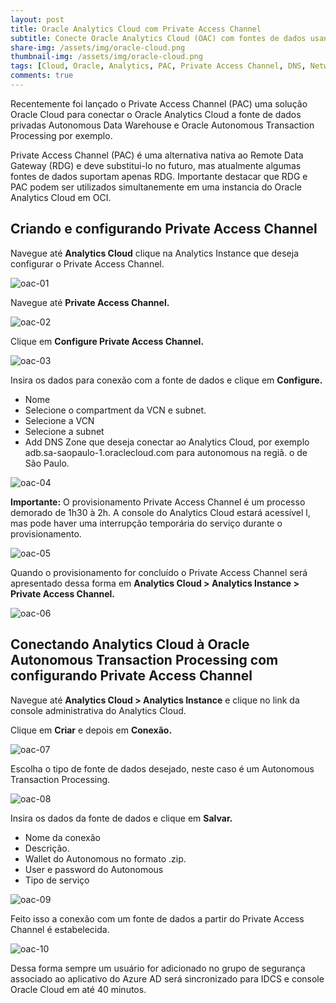 ```yaml
---
layout: post
title: Oracle Analytics Cloud com Private Access Channel
subtitle: Conecte Oracle Analytics Cloud (OAC) com fontes de dados usando o Private Access Channel (PAC).
share-img: /assets/img/oracle-cloud.png
thumbnail-img: /assets/img/oracle-cloud.png
tags: [Cloud, Oracle, Analytics, PAC, Private Access Channel, DNS, Network]
comments: true
---
```


Recentemente foi lançado o Private Access Channel (PAC) uma solução Oracle Cloud para conectar o Oracle Analytics Cloud a fonte de dados privadas Autonomous Data Warehouse e Oracle Autonomous Transaction Processing por exemplo.

Private Access Channel (PAC) é uma alternativa nativa ao Remote Data Gateway (RDG) e deve substitui-lo no futuro, mas atualmente algumas fontes de dados suportam apenas RDG. Importante destacar que RDG e PAC podem ser utilizados simultanemente em uma instancia do Oracle Analytics Cloud em OCI. 

## Criando e configurando Private Access Channel

Navegue até **Analytics Cloud** clique na Analytics Instance que deseja configurar o Private Access Channel. 

![oac-01](https://objectstorage.sa-saopaulo-1.oraclecloud.com/p/SbYQCekItBp_5ngn6uEP6ozz6ZCSPKGLrMyUqgVI_FAaa2Z5ATolu3uAEmTkJ-Dj/n/gr8gkzaf8nit/b/bucket-euoraf4-site/o/OAC-PAC/oac-1.png)

Navegue até **Private Access Channel.**

![oac-02](https://objectstorage.sa-saopaulo-1.oraclecloud.com/p/T2oHyfbS6q0gCveXiCBtM-yQDXg0q0ExSyxNXdMAOOwKWkldT0N0EnY_V4fGWzQD/n/gr8gkzaf8nit/b/bucket-euoraf4-site/o/OAC-PAC/oac-2.png)

Clique em **Configure Private Access Channel.**

![oac-03](https://objectstorage.sa-saopaulo-1.oraclecloud.com/p/J0lky6nm4t23ZLL6yNu-efCEZRZbbj5_fIl2SthcMBVrBEYKbLe3EYCD6tQrrVjW/n/gr8gkzaf8nit/b/bucket-euoraf4-site/o/OAC-PAC/oac-3.png)

Insira os dados para conexão com a fonte de dados e clique em **Configure.**

- Nome
- Selecione o compartment da VCN e subnet.
- Selecione a VCN
- Selecione a subnet
- Add DNS Zone que deseja conectar ao Analytics Cloud, por exemplo adb.sa-saopaulo-1.oraclecloud.com para autonomous na regiã.
o de São Paulo.

![oac-04](https://objectstorage.sa-saopaulo-1.oraclecloud.com/p/zcjayskMSkCdIGyBwFx3w0T7HIFAAQOYJ4xkunGXVZ1FJpcEmoDVUNFpru1_q-8d/n/gr8gkzaf8nit/b/bucket-euoraf4-site/o/OAC-PAC/oac-4.png)

**Importante:** O provisionamento Private Access Channel é um processo demorado de 1h30 à 2h. A console do Analytics Cloud estará acessível l, mas pode haver uma interrupção temporária do serviço durante o provisionamento.

![oac-05](https://objectstorage.sa-saopaulo-1.oraclecloud.com/p/4ZA_X2ZBczX6QE22gxdFmCFkdzhTxrdZ9FyAEkamcXG-jW5i2fybF8wLTtyRLiTz/n/gr8gkzaf8nit/b/bucket-euoraf4-site/o/OAC-PAC/oac-5.png)

Quando o provisionamento for concluído o Private Access Channel será apresentado dessa forma em **Analytics Cloud > Analytics Instance > Private Access Channel.**

![oac-06](https://objectstorage.sa-saopaulo-1.oraclecloud.com/p/4ZA_X2ZBczX6QE22gxdFmCFkdzhTxrdZ9FyAEkamcXG-jW5i2fybF8wLTtyRLiTz/n/gr8gkzaf8nit/b/bucket-euoraf4-site/o/OAC-PAC/oac-6.png)

## Conectando Analytics Cloud à Oracle Autonomous Transaction Processing com configurando Private Access Channel

Navegue até **Analytics Cloud > Analytics Instance** e clique no link da console administrativa do Analytics Cloud. 

Clique em **Criar** e depois em **Conexão.**

![oac-07](https://objectstorage.sa-saopaulo-1.oraclecloud.com/p/4ZA_X2ZBczX6QE22gxdFmCFkdzhTxrdZ9FyAEkamcXG-jW5i2fybF8wLTtyRLiTz/n/gr8gkzaf8nit/b/bucket-euoraf4-site/o/OAC-PAC/oac-7.png)

Escolha o tipo de fonte de dados desejado, neste caso é um Autonomous Transaction Processing.

![oac-08](https://objectstorage.sa-saopaulo-1.oraclecloud.com/p/4ZA_X2ZBczX6QE22gxdFmCFkdzhTxrdZ9FyAEkamcXG-jW5i2fybF8wLTtyRLiTz/n/gr8gkzaf8nit/b/bucket-euoraf4-site/o/OAC-PAC/oac-8.png)

Insira os dados da fonte de dados e clique em **Salvar.**

- Nome da conexão
- Descrição.
- Wallet do Autonomous no formato .zip.
- User e password do Autonomous
- Tipo de serviço

![oac-09](https://objectstorage.sa-saopaulo-1.oraclecloud.com/p/4ZA_X2ZBczX6QE22gxdFmCFkdzhTxrdZ9FyAEkamcXG-jW5i2fybF8wLTtyRLiTz/n/gr8gkzaf8nit/b/bucket-euoraf4-site/o/OAC-PAC/oac-9.png)

Feito isso a conexão com um fonte de dados a partir do Private Access Channel é estabelecida.

![oac-10](https://objectstorage.sa-saopaulo-1.oraclecloud.com/p/mO3zrzrXRdXAEDG9iNQdV6i1If5B0Al3i4caL42JdStbsoOSRIA0WDll7h5z3e70/n/gr8gkzaf8nit/b/bucket-euoraf4-site/o/OAC-PAC/oac-10.png)


Dessa forma sempre um usuário for adicionado no grupo de segurança associado ao aplicativo do Azure AD será sincronizado para IDCS e console Oracle Cloud em até 40 minutos.







